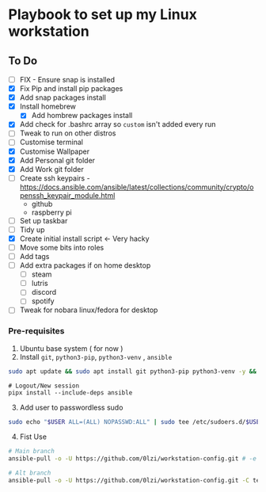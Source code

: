 # Playbook to set up my Linux workstation

## To Do
- [ ] FIX - Ensure snap is installed
- [x] Fix Pip and install pip packages
- [x] Add snap packages install
- [x] Install homebrew 
    - [x] Add hombrew packages install 
- [x] Add check for .bashrc array so `custom` isn't added every run
- [ ] Tweak to run on other distros
- [ ] Customise terminal
- [x] Customise Wallpaper
- [x] Add Personal git folder
- [x] Add Work git folder
- [ ] Create ssh keypairs - https://docs.ansible.com/ansible/latest/collections/community/crypto/openssh_keypair_module.html
    - github
    - raspberry pi
- [ ] Set up taskbar
- [ ] Tidy up
- [x] Create initial install script <- Very hacky
- [ ] Move some bits into roles
- [ ] Add tags
- [ ] Add extra packages if on home desktop
    - [ ] steam
    - [ ] lutris
    - [ ] discord
    - [ ] spotify
- [ ] Tweak for nobara linux/fedora for desktop

### Pre-requisites
1. Ubuntu base system ( for now )
2. Install `git`, `python3-pip`, `python3-venv` , `ansible`

```bash
sudo apt update && sudo apt install git python3-pip python3-venv -y && python3 -m pip install --user pipx && python3 -m pipx ensurepath 
```
```
# Logout/New session
pipx install --include-deps ansible 
```
3. Add user to passwordless sudo

```bash
sudo echo "$USER ALL=(ALL) NOPASSWD:ALL" | sudo tee /etc/sudoers.d/$USER
```
4. Fist Use

```bash
# Main branch
ansible-pull -o -U https://github.com/0lzi/workstation-config.git # -e 'desktop=true' If wanting to run on PC and have steam and other bits
```

```bash
# Alt branch
ansible-pull -o -U https://github.com/0lzi/workstation-config.git -C test1

```
